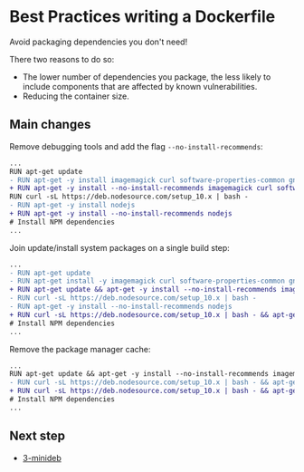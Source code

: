 # Best Practices writing a Dockerfile

Avoid packaging dependencies you don't need!

There two reasons to do so:

- The lower number of dependencies you package, the less likely to include components that are affected by known vulnerabilities.
- Reducing the container size.

## Main changes

Remove debugging tools and add the flag `--no-install-recommends`:

```diff
...
RUN apt-get update
- RUN apt-get -y install imagemagick curl software-properties-common gnupg vim ssh
+ RUN apt-get -y install --no-install-recommends imagemagick curl software-properties-common gnupg
RUN curl -sL https://deb.nodesource.com/setup_10.x | bash -
- RUN apt-get -y install nodejs
+ RUN apt-get -y install --no-install-recommends nodejs
# Install NPM dependencies
...
```

Join update/install system packages on a single build step:

```diff
...
- RUN apt-get update
- RUN apt-get install -y imagemagick curl software-properties-common gnupg
+ RUN apt-get update && apt-get -y install --no-install-recommends imagemagick curl software-properties-common gnupg
- RUN curl -sL https://deb.nodesource.com/setup_10.x | bash -
- RUN apt-get -y install --no-install-recommends nodejs
+ RUN curl -sL https://deb.nodesource.com/setup_10.x | bash - && apt-get -y install --no-install-recommends nodejs
# Install NPM dependencies
...
```

Remove the package manager cache:

```diff
...
RUN apt-get update && apt-get -y install --no-install-recommends imagemagick curl software-properties-common gnupg
- RUN curl -sL https://deb.nodesource.com/setup_10.x | bash - && apt-get -y install --no-install-recommends nodejs
+ RUN curl -sL https://deb.nodesource.com/setup_10.x | bash - && apt-get -y install --no-install-recommends nodejs && rm -rf /var/lib/apt/lists/*
# Install NPM dependencies
...
```

## Next step

- [3-minideb](https://github.com/juan131/dockerfile-best-practices/tree/3-minideb)
